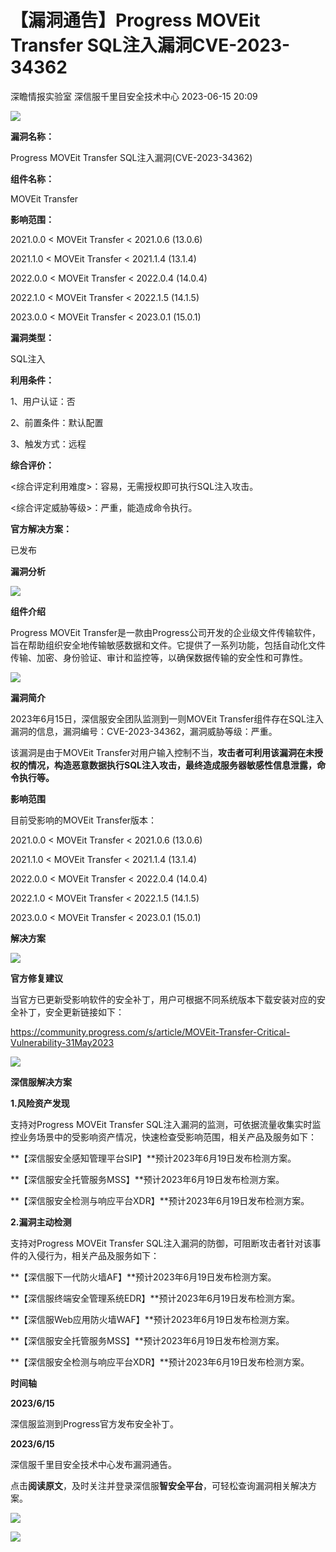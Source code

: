 #  【漏洞通告】Progress MOVEit Transfer SQL注入漏洞CVE-2023-34362   
深瞻情报实验室  深信服千里目安全技术中心   2023-06-15 20:09  
  
![](https://mmbiz.qpic.cn/mmbiz_gif/w8NHw6tcQ5zRxX3tHd95gfibiaAFcibTjqEN1TEK9qgXw6RMicw91jF6LiaxIX2V4laEaOrdNZ3hoxbyhUHVx8qzRAw/640?wx_fmt=gif "")  
  
**漏洞名称：**  
  
Progress MOVEit Transfer SQL注入漏洞(CVE-2023-34362)  
  
**组件名称：**  
  
MOVEit Transfer  
  
**影响范围：**  
  
2021.0.0 < MOVEit Transfer < 2021.0.6 (13.0.6)  
  
2021.1.0 < MOVEit Transfer < 2021.1.4 (13.1.4)  
  
2022.0.0 < MOVEit Transfer < 2022.0.4 (14.0.4)  
  
2022.1.0 < MOVEit Transfer < 2022.1.5 (14.1.5)  
  
2023.0.0 < MOVEit Transfer < 2023.0.1 (15.0.1)  
  
**漏洞类型：**  
  
SQL注入  
  
**利用条件：**  
  
1、用户认证：否  
  
2、前置条件：默认配置  
  
3、触发方式：远程  
  
**综合评价：**  
  
<综合评定利用难度>：容易，无需授权即可执行SQL注入攻击。  
  
<综合评定威胁等级>：严重，能造成命令执行。  
  
**官方解决方案：**  
  
已发布  
  
  
  
  
  
**漏洞分析**  
  
![](https://mmbiz.qpic.cn/mmbiz_gif/w8NHw6tcQ5zRxX3tHd95gfibiaAFcibTjqEfLA54NMeRqvOX7w9opZx4MUqkQ3YjErRtPwhuIB88cqKDAibLHUu1Yg/640?wx_fmt=gif "")  
  
**组件介绍**  
  
Progress MOVEit Transfer是一款由Progress公司开发的企业级文件传输软件，旨在帮助组织安全地传输敏感数据和文件。它提供了一系列功能，包括自动化文件传输、加密、身份验证、审计和监控等，以确保数据传输的安全性和可靠性。  
  
![](https://mmbiz.qpic.cn/mmbiz_gif/w8NHw6tcQ5zRxX3tHd95gfibiaAFcibTjqEfLA54NMeRqvOX7w9opZx4MUqkQ3YjErRtPwhuIB88cqKDAibLHUu1Yg/640?wx_fmt=gif "")  
  
**漏洞简介**  
  
2023年6月15日，深信服安全团队监测到一则MOVEit Transfer组件存在SQL注入漏洞的信息，漏洞编号：CVE-2023-34362，漏洞威胁等级：严重。  
  
该漏洞是由于MOVEit Transfer对用户输入控制不当，**攻击者可利用该漏洞在未授权的情况，构造恶意数据执行SQL注入攻击，最终造成服务器敏感性信息泄露，命令执行等。**  
  
  
**影响范围**  
  
目前受影响的MOVEit Transfer版本：  
  
2021.0.0 < MOVEit Transfer < 2021.0.6 (13.0.6)  
  
2021.1.0 < MOVEit Transfer < 2021.1.4 (13.1.4)  
  
2022.0.0 < MOVEit Transfer < 2022.0.4 (14.0.4)  
  
2022.1.0 < MOVEit Transfer < 2022.1.5 (14.1.5)  
  
2023.0.0 < MOVEit Transfer < 2023.0.1 (15.0.1)  
  
  
**解决方案**  
  
![](https://mmbiz.qpic.cn/mmbiz_gif/w8NHw6tcQ5zRxX3tHd95gfibiaAFcibTjqEfLA54NMeRqvOX7w9opZx4MUqkQ3YjErRtPwhuIB88cqKDAibLHUu1Yg/640?wx_fmt=gif "")  
  
**官方修复建议**  
  
  
当官方已更新受影响软件的安全补丁，用户可根据不同系统版本下载安装对应的安全补丁，安全更新链接如下：  
  
https://community.progress.com/s/article/MOVEit-Transfer-Critical-Vulnerability-31May2023  
  
![](https://mmbiz.qpic.cn/mmbiz_gif/w8NHw6tcQ5zRxX3tHd95gfibiaAFcibTjqEfLA54NMeRqvOX7w9opZx4MUqkQ3YjErRtPwhuIB88cqKDAibLHUu1Yg/640?wx_fmt=gif "")  
  
**深信服解决方案**  
  
  
**1.风险资产发现**  
  
支持对Progress MOVEit Transfer SQL注入漏洞的监测，可依据流量收集实时监控业务场景中的受影响资产情况，快速检查受影响范围，相关产品及服务如下：  
  
**【深信服安全感知管理平台SIP】**预计2023年6月19日发布检测方案。  
  
**【深信服安全托管服务MSS】**预计2023年6月19日发布检测方案。  
  
**【深信服安全检测与响应平台XDR】**预计2023年6月19日发布检测方案。  
  
  
**2.漏洞主动检测**  
  
支持对Progress MOVEit Transfer SQL注入漏洞的防御，可阻断攻击者针对该事件的入侵行为，相关产品及服务如下：  
  
**【深信服下一代防火墙AF】**预计2023年6月19日发布检测方案。  
  
**【深信服终端安全管理系统EDR】**预计2023年6月19日发布检测方案。  
  
**【深信服Web应用防火墙WAF】**预计2023年6月19日发布检测方案。  
  
**【深信服安全托管服务MSS】**预计2023年6月19日发布检测方案。  
  
**【深信服安全检测与响应平台XDR】**预计2023年6月19日发布检测方案。  
  
  
**时间轴**  
  
  
  
**2023/6/15**  
  
深信服监测到Progress官方发布安全补丁。   
  
  
**2023/6/15**  
  
深信服千里目安全技术中心发布漏洞通告。  
  
  
点击**阅读原文**，及时关注并登录深信服**智安全平台**，可轻松查询漏洞相关解决方案。  
  
![](https://mmbiz.qpic.cn/mmbiz_png/w8NHw6tcQ5zRxX3tHd95gfibiaAFcibTjqE0pdCSs208nGicVUQicfav7l1fibZUMHE66LiccfXsq4zpRGXccmAIJ0gxg/640?wx_fmt=png "")  
  
  
![](https://mmbiz.qpic.cn/mmbiz_jpg/w8NHw6tcQ5zRxX3tHd95gfibiaAFcibTjqEkeRyBXgRq0PP5G9HJQQna39fStTsT6mU1xjdygYJOunCyuS9cy1bMw/640?wx_fmt=jpeg "")  
  
  
  
